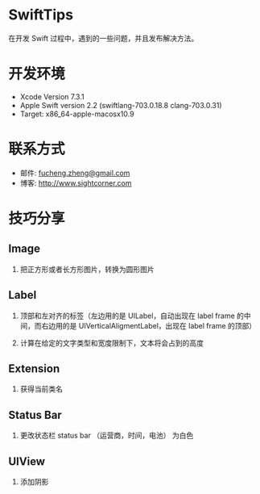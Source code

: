 # SwiftTips
在开发 Swift 过程中，遇到的一些问题，并且发布解决方法。

# 开发环境
- Xcode Version 7.3.1
- Apple Swift version 2.2 (swiftlang-703.0.18.8 clang-703.0.31)
- Target: x86_64-apple-macosx10.9

# 联系方式
- 邮件: fucheng.zheng@gmail.com
- 博客: http://www.sightcorner.com

# 技巧分享

## Image

1. 把正方形或者长方形图片，转换为圆形图片


## Label

1. 顶部和左对齐的标签（左边用的是 UILabel，自动出现在 label frame 的中间，而右边用的是 UIVerticalAligmentLabel，出现在 label frame 的顶部）

2. 计算在给定的文字类型和宽度限制下，文本将会占到的高度


## Extension

1. 获得当前类名


## Status Bar

1. 更改状态栏 status bar （运营商，时间，电池） 为白色

## UIView

1. 添加阴影